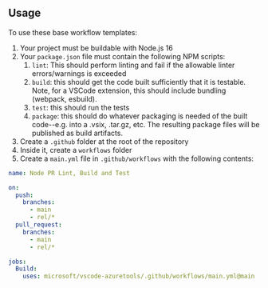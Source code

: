 ## Usage

To use these base workflow templates:
1. Your project must be buildable with Node.js 16
1. Your `package.json` file must contain the following NPM scripts:
    1. `lint`: This should perform linting and fail if the allowable linter errors/warnings is exceeded
    1. `build`: this should get the code built sufficiently that it is testable. Note, for a VSCode extension, this should include bundling (webpack, esbuild).
    1. `test`: this should run the tests
    1. `package`: this should do whatever packaging is needed of the built code--e.g. into a .vsix, .tar.gz, etc. The resulting package files will be published as build artifacts.
1. Create a `.github` folder at the root of the repository
1. Inside it, create a `workflows` folder
1. Create a `main.yml` file in `.github/workflows` with the following contents:

```yaml
name: Node PR Lint, Build and Test

on:
  push:
    branches:
      - main
      - rel/*
  pull_request:
    branches:
      - main
      - rel/*

jobs:
  Build:
    uses: microsoft/vscode-azuretools/.github/workflows/main.yml@main
```
